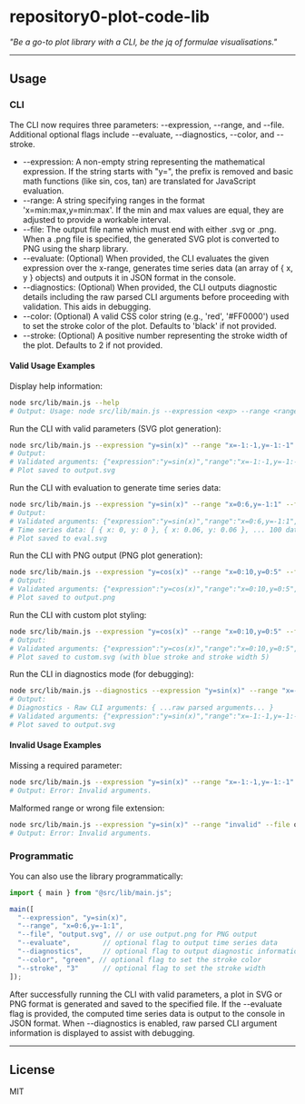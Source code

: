 # repository0-plot-code-lib

_"Be a go-to plot library with a CLI, be the jq of formulae visualisations."_

---

## Usage

### CLI

The CLI now requires three parameters: --expression, --range, and --file. Additional optional flags include --evaluate, --diagnostics, --color, and --stroke.

- --expression: A non-empty string representing the mathematical expression. If the string starts with "y=", the prefix is removed and basic math functions (like sin, cos, tan) are translated for JavaScript evaluation.
- --range: A string specifying ranges in the format 'x=min:max,y=min:max'. If the min and max values are equal, they are adjusted to provide a workable interval.
- --file: The output file name which must end with either .svg or .png. When a .png file is specified, the generated SVG plot is converted to PNG using the sharp library.
- --evaluate: (Optional) When provided, the CLI evaluates the given expression over the x-range, generates time series data (an array of { x, y } objects) and outputs it in JSON format in the console.
- --diagnostics: (Optional) When provided, the CLI outputs diagnostic details including the raw parsed CLI arguments before proceeding with validation. This aids in debugging.
- --color: (Optional) A valid CSS color string (e.g., 'red', '#FF0000') used to set the stroke color of the plot. Defaults to 'black' if not provided.
- --stroke: (Optional) A positive number representing the stroke width of the plot. Defaults to 2 if not provided.

#### Valid Usage Examples

Display help information:

```sh
node src/lib/main.js --help
# Output: Usage: node src/lib/main.js --expression <exp> --range <range> --file <filepath> [--evaluate] [--diagnostics] [--color <color>] [--stroke <number>
```

Run the CLI with valid parameters (SVG plot generation):

```sh
node src/lib/main.js --expression "y=sin(x)" --range "x=-1:-1,y=-1:-1" --file output.svg
# Output:
# Validated arguments: {"expression":"y=sin(x)","range":"x=-1:-1,y=-1:-1","file":"output.svg"}
# Plot saved to output.svg
```

Run the CLI with evaluation to generate time series data:

```sh
node src/lib/main.js --expression "y=sin(x)" --range "x=0:6,y=-1:1" --file eval.svg --evaluate
# Output:
# Validated arguments: {"expression":"y=sin(x)","range":"x=0:6,y=-1:1","file":"eval.svg","evaluate":true}
# Time series data: [ { x: 0, y: 0 }, { x: 0.06, y: 0.06 }, ... 100 data points ... ]
# Plot saved to eval.svg
```

Run the CLI with PNG output (PNG plot generation):

```sh
node src/lib/main.js --expression "y=cos(x)" --range "x=0:10,y=0:5" --file output.png
# Output:
# Validated arguments: {"expression":"y=cos(x)","range":"x=0:10,y=0:5","file":"output.png"}
# Plot saved to output.png
```

Run the CLI with custom plot styling:

```sh
node src/lib/main.js --expression "y=cos(x)" --range "x=0:10,y=0:5" --file custom.svg --color blue --stroke 5
# Output:
# Validated arguments: {"expression":"y=cos(x)","range":"x=0:10,y=0:5","file":"custom.svg","color":"blue","stroke":5}
# Plot saved to custom.svg (with blue stroke and stroke width 5)
```

Run the CLI in diagnostics mode (for debugging):

```sh
node src/lib/main.js --diagnostics --expression "y=sin(x)" --range "x=-1:-1,y=-1:-1" --file output.svg
# Output:
# Diagnostics - Raw CLI arguments: { ...raw parsed arguments... }
# Validated arguments: {"expression":"y=sin(x)","range":"x=-1:-1,y=-1:-1","file":"output.svg"}
# Plot saved to output.svg
```

#### Invalid Usage Examples

Missing a required parameter:

```sh
node src/lib/main.js --expression "y=sin(x)" --range "x=-1:-1,y=-1:-1"
# Output: Error: Invalid arguments.
```

Malformed range or wrong file extension:

```sh
node src/lib/main.js --expression "y=sin(x)" --range "invalid" --file output.txt
# Output: Error: Invalid arguments.
```

### Programmatic

You can also use the library programmatically:

```js
import { main } from "@src/lib/main.js";

main([
  "--expression", "y=sin(x)",
  "--range", "x=0:6,y=-1:1",
  "--file", "output.svg", // or use output.png for PNG output
  "--evaluate",        // optional flag to output time series data
  "--diagnostics",     // optional flag to output diagnostic information
  "--color", "green", // optional flag to set the stroke color
  "--stroke", "3"      // optional flag to set the stroke width
]);
```

After successfully running the CLI with valid parameters, a plot in SVG or PNG format is generated and saved to the specified file. If the --evaluate flag is provided, the computed time series data is output to the console in JSON format. When --diagnostics is enabled, raw parsed CLI argument information is displayed to assist with debugging.

---

## License

MIT
